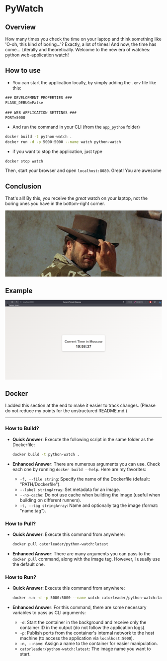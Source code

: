 # PyWatch

## Overview

How many times you check the time on your laptop and think something like 'O-oh, this kind of boring...'?
Exactly, a lot of times! And now, the time has come... Literally and theoretically. Welcome to the
new era of watches: python web-application watch!

## How to use

* You can start the application locally, by simply adding the `.env` file like this:

```.env
### DEVELOPMENT PROPERTIES ###
FLASK_DEBUG=False

### WEB APPLICATION SETTINGS ###
PORT=5000
```

* And run the command in your CLI (from the `app_python` folder)

```bash
docker build -t python-watch .
docker run -d -p 5000:5000 --name watch python-watch
```

* if you want to stop the application, just type

```bash
docker stop watch
```

Then, start your browser and open `localhost:8080`. Great! You are awesome

## Conclusion

That's all! By this, you receive the _great_ watch on your laptop, not the boring ones you have
in the bottom-right corner.

![img.png](res/cowboy.png)

## Example

![application.png](res/application.png)

## Docker

I added this section at the end to make it easier to track changes. (Please do not reduce my points for the unstructured
README.md.)

---

### How to Build?

* **Quick Answer**: Execute the following script in the same folder as the Dockerfile:

  ```bash
  docker build -t python-watch .
  ```

* **Enhanced Answer**: There are numerous arguments you can use. Check each one by running `docker build --help`. Here
  are my favorites:

  * `-f, --file string`: Specify the name of the Dockerfile (default: "PATH/Dockerfile").
  * `--label stringArray`: Set metadata for an image.
  * `--no-cache`: Do not use cache when building the image (useful when building on different runners).
  * `-t, --tag stringArray`: Name and optionally tag the image (format: "name:tag").

### How to Pull?

* **Quick Answer**: Execute this command from anywhere:

  ```bash
  docker pull catorleader/python-watch:latest
  ```

* **Enhanced Answer**: There are many arguments you can pass to the `docker pull` command, along with the image tag.
  However, I usually use the default one.

### How to Run?

* **Quick Answer**: Execute this command from anywhere:

  ```bash
  docker run -d -p 5000:5000 --name watch catorleader/python-watch:latest
  ```

* **Enhanced Answer**: For this command, there are some necessary variables to pass as CLI arguments:

  * `-d`: Start the container in the background and receive only the container ID in the output (do not follow the
    application logs).
  * `-p`: Publish ports from the container's internal network to the host machine (to access the application
    via `localhost:5000`).
  * `-n, --name`: Assign a name to the container for easier manipulation.
  * `catorleader/python-watch:latest`: The image name you want to start.
